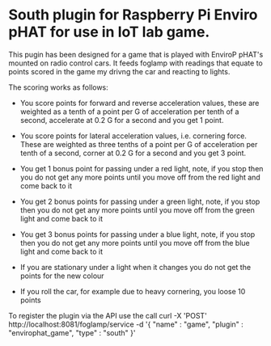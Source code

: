 South plugin for Raspberry Pi Enviro pHAT for use in IoT lab game.
==================================================================

This pugin has been designed for a game that is played with EnviroP pHAT's mounted
on radio control cars. It feeds foglamp with readings that equate to points scored
in the game my drivng the car and reacting to lights.

The scoring works as follows:

* You score points for forward and reverse acceleration values, these are weighted as a tenth of a point per G of acceleration per tenth of a second, accelerate at 0.2 G for a second and you get 1 point.

* You score points for lateral acceleration values, i.e. cornering force. These are weighted as three tenths of a point per G of acceleration per tenth of a second, corner at 0.2 G for a second
and you get 3 point.

* You get 1 bonus point for passing under a red light, note, if you stop then you do not get any more points until you move off from the red light and come back to it

* You get 2 bonus points for passing under a green light, note, if you stop then you do not get any more points until you move off from the green light and come back to it

* You get 3 bonus points for passing under a blue light, note, if you stop then you do not get any more points until you move off from the blue light and come back to it

* If you are stationary under a light when it changes you do not get the points for the new colour

* If you roll the car, for example due to heavy cornering, you loose 10 points


To register the plugin via the API use the call
curl -X 'POST' http://localhost:8081/foglamp/service -d '{ "name" : "game", "plugin" : "envirophat_game", "type" : "south"  }'
